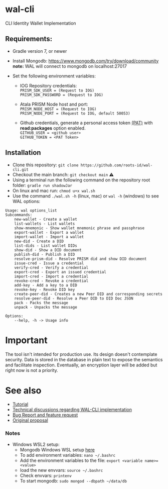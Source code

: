 # wal-cli
CLI Identity Wallet Implementation

## Requirements:

- Gradle version 7, or newer  

- Install Mongodb: https://www.mongodb.com/try/download/community  
  **note:** WAL will connect to mongodb on localhost:27017

- Set the following environment variables:

  - IOG Repository credentials:    
    `PRISM_SDK_USER = (Request to IOG)`  
    `PRISM_SDK_PASSWORD = (Request to IOG)`

  - Atala PRISM Node host and port:  
    `PRISM_NODE_HOST = (Request to IOG)`  
    `PRISM_NODE_PORT = (Request to IOG, default 50053)`

  - Github credentials, generate a personal access token 
  [(PAT)](https://docs.github.com/en/authentication/keeping-your-account-and-data-secure/creating-a-personal-access-token) with **read:packages** option enabled.    
    `GITHUB_USER = <github user>`      
    `GITHUB_TOKEN = <PAT Token>`  
## Installation

- Clone this repository: `git clone https://github.com/roots-id/wal-cli.git`
- Checkout the main branch: `git checkout main` ⚠
- Using a terminal run the following command on the repository root folder: `gradle run shadowJar`
- On linux and mac run: `chmod u+x wal.sh` 
- Use the command `./wal.sh -h` (linux, mac) or `wal -h` (windows) to see WAL options:

```
Usage: wal options_list
Subcommands:
    new-wallet - Create a wallet
    list-wallets - List wallets
    show-mnemonic - Show wallet mnemonic phrase and passphrase
    export-wallet - Export a wallet
    import-wallet - Import a wallet
    new-did - Create a DID
    list-dids - List wallet DIDs
    show-did - Show a DID document
    publish-did - Publish a DID
    resolve-prism-did - Resolve PRISM did and show DID document
    issue-cred - Issue a credential
    verify-cred - Verify a credential
    export-cred - Export an issued credential
    import-cred - Import a credential
    revoke-cred - Revoke a credential
    add-key - Add a key to a DID
    revoke-key - Revoke DID key
    create-peer-did - Creates a new Peer DID and corresponding secrets
    resolve-peer-did - Resolve a Peer DID to DID Doc JSON
    pack - Packs the message
    unpack - Unpacks the message

Options:
    --help, -h -> Usage info
```
# Important  

The tool isn't intended for production use. Its design doesn't contemplate security. Data is stored in the database in plain text to expose the semantics and facilitate inspection. Eventually, an encryption layer will be added but right now is not a priority.

# See also

- [Tutorial](https://github.com/roots-id/wal-cli/wiki/Usage-examples)  
- [Technical discussions regarding WAL-CLI implementation](https://github.com/roots-id/wal-cli/discussions/2)
- [Bug Report and feature request](https://github.com/roots-id/wal-cli/issues/new/choose)
- [Original proposal](https://cardano.ideascale.com/c/idea/381281)

### Notes
- Windows WSL2 setup:
  - Mongodb Windows WSL setup [here](https://docs.microsoft.com/en-us/windows/wsl/tutorials/wsl-database#install-mongodb)
  - To add environment variables: `nano ~/.bashrc`
  - Add the environment variables to the file: `export <variable name>= <value>`
  - load the new envvars: `source ~/.bashrc`
  - Check envvars: `printenv`
  - To start mongodb: `sudo mongod --dbpath ~/data/db`

